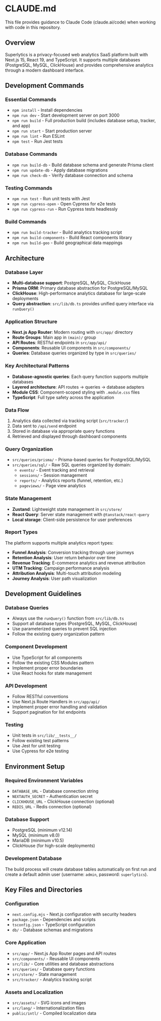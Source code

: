 # CLAUDE.md

This file provides guidance to Claude Code (claude.ai/code) when working with code in this repository.

## Overview

Superlytics is a privacy-focused web analytics SaaS platform built with Next.js 15, React 19, and TypeScript. It supports multiple databases (PostgreSQL, MySQL, ClickHouse) and provides comprehensive analytics through a modern dashboard interface.

## Development Commands

### Essential Commands
- `npm install` - Install dependencies
- `npm run dev` - Start development server on port 3000
- `npm run build` - Full production build (includes database setup, tracker, and app)
- `npm run start` - Start production server
- `npm run lint` - Run ESLint
- `npm test` - Run Jest tests

### Database Commands
- `npm run build-db` - Build database schema and generate Prisma client
- `npm run update-db` - Apply database migrations
- `npm run check-db` - Verify database connection and schema

### Testing Commands
- `npm run test` - Run unit tests with Jest
- `npm run cypress-open` - Open Cypress for e2e tests
- `npm run cypress-run` - Run Cypress tests headlessly

### Build Commands
- `npm run build-tracker` - Build analytics tracking script
- `npm run build-components` - Build React components library
- `npm run build-geo` - Build geographical data mappings

## Architecture

### Database Layer
- **Multi-database support**: PostgreSQL, MySQL, ClickHouse
- **Prisma ORM**: Primary database abstraction for PostgreSQL/MySQL
- **ClickHouse**: High-performance analytics database for large-scale deployments
- **Query abstraction**: `src/lib/db.ts` provides unified query interface via `runQuery()`

### Application Structure
- **Next.js App Router**: Modern routing with `src/app/` directory
- **Route Groups**: Main app in `(main)/` group
- **API Routes**: RESTful endpoints in `src/app/api/`
- **Components**: Reusable UI components in `src/components/`
- **Queries**: Database queries organized by type in `src/queries/`

### Key Architectural Patterns
- **Database-agnostic queries**: Each query function supports multiple databases
- **Layered architecture**: API routes → queries → database adapters
- **Module CSS**: Component-scoped styling with `.module.css` files
- **TypeScript**: Full type safety across the application

### Data Flow
1. Analytics data collected via tracking script (`src/tracker/`)
2. Data sent to `/api/send` endpoint
3. Stored in database via appropriate query functions
4. Retrieved and displayed through dashboard components

### Query Organization
- `src/queries/prisma/` - Prisma-based queries for PostgreSQL/MySQL
- `src/queries/sql/` - Raw SQL queries organized by domain:
  - `events/` - Event tracking and retrieval
  - `sessions/` - Session management
  - `reports/` - Analytics reports (funnel, retention, etc.)
  - `pageviews/` - Page view analytics

### State Management
- **Zustand**: Lightweight state management in `src/store/`
- **React Query**: Server state management with `@tanstack/react-query`
- **Local storage**: Client-side persistence for user preferences

### Report Types
The platform supports multiple analytics report types:
- **Funnel Analysis**: Conversion tracking through user journeys
- **Retention Analysis**: User return behavior over time
- **Revenue Tracking**: E-commerce analytics and revenue attribution
- **UTM Tracking**: Campaign performance analysis
- **Attribution Analysis**: Multi-touch attribution modeling
- **Journey Analysis**: User path visualization

## Development Guidelines

### Database Queries
- Always use the `runQuery()` function from `src/lib/db.ts`
- Support all database types (PostgreSQL, MySQL, ClickHouse)
- Use parameterized queries to prevent SQL injection
- Follow the existing query organization pattern

### Component Development
- Use TypeScript for all components
- Follow the existing CSS Modules pattern
- Implement proper error boundaries
- Use React hooks for state management

### API Development
- Follow RESTful conventions
- Use Next.js Route Handlers in `src/app/api/`
- Implement proper error handling and validation
- Support pagination for list endpoints

### Testing
- Unit tests in `src/lib/__tests__/`
- Follow existing test patterns
- Use Jest for unit testing
- Use Cypress for e2e testing

## Environment Setup

### Required Environment Variables
- `DATABASE_URL` - Database connection string
- `NEXTAUTH_SECRET` - Authentication secret
- `CLICKHOUSE_URL` - ClickHouse connection (optional)
- `REDIS_URL` - Redis connection (optional)

### Database Support
- PostgreSQL (minimum v12.14)
- MySQL (minimum v8.0) 
- MariaDB (minimum v10.5)
- ClickHouse (for high-scale deployments)

### Development Database
The build process will create database tables automatically on first run and create a default admin user (username: `admin`, password: `superlytics`).

## Key Files and Directories

### Configuration
- `next.config.mjs` - Next.js configuration with security headers
- `package.json` - Dependencies and scripts
- `tsconfig.json` - TypeScript configuration
- `db/` - Database schemas and migrations

### Core Application
- `src/app/` - Next.js App Router pages and API routes
- `src/components/` - Reusable UI components
- `src/lib/` - Core utilities and database abstractions
- `src/queries/` - Database query functions
- `src/store/` - State management
- `src/tracker/` - Analytics tracking script

### Assets and Localization
- `src/assets/` - SVG icons and images
- `src/lang/` - Internationalization files
- `public/intl/` - Compiled localization data
